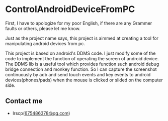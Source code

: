 ControlAndroidDeviceFromPC
==========================

First, I have to apologize for my poor English, if there are any Grammer faults or others, please let me know.

Just as the project name says, this project is aimmed at creating a tool for manipulating android devices from pc.

This project is based on android's DDMS code. I just modify some of the code to implement the function of operating the screen of android device. The DDMS lib is a useful tool which provides function such android debug bridge connection and monkey function. So I can capture the screenshot continuously by adb and send touch events and key events to android devices(phones/pads) when the mouse is clicked or slided on the computer side.

Contact me
----------
* lrscp(675486378@qq.com)
